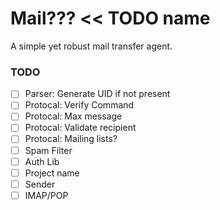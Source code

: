 # Mail??? << TODO name
A simple yet robust mail transfer agent.

### TODO
- [ ] Parser: Generate UID if not present
- [ ] Protocal: Verify Command
- [ ] Protocal: Max message
- [ ] Protocal: Validate recipient
- [ ] Protocal: Mailing lists?
- [ ] Spam Filter
- [ ] Auth Lib
- [ ] Project name
- [ ] Sender
- [ ] IMAP/POP
